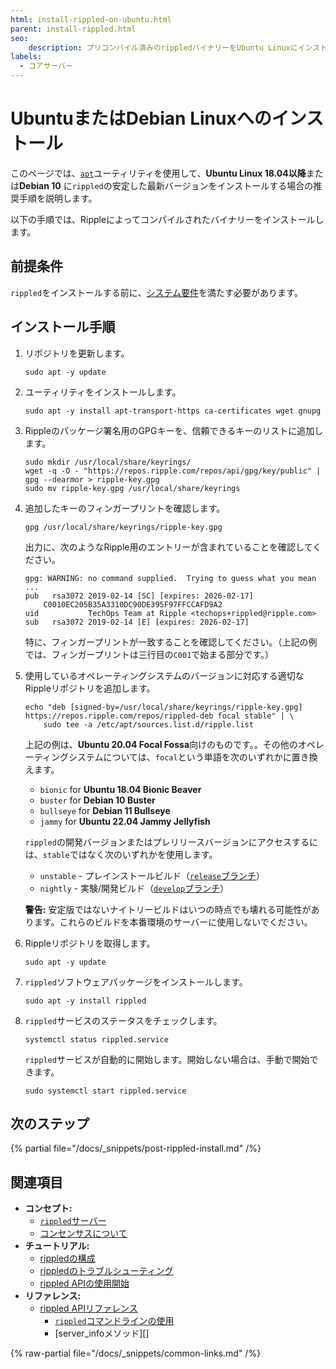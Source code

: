 ```yaml
---
html: install-rippled-on-ubuntu.html
parent: install-rippled.html
seo:
    description: プリコンパイル済みのrippledバイナリーをUbuntu Linuxにインストールします。
labels:
  - コアサーバー
---
```

# UbuntuまたはDebian Linuxへのインストール

このページでは、[`apt`](https://ubuntu.com/server/docs)ユーティリティを使用して、**Ubuntu Linux 18.04以降**または**Debian 10** に`rippled`の安定した最新バージョンをインストールする場合の推奨手順を説明します。

以下の手順では、Rippleによってコンパイルされたバイナリーをインストールします。


## 前提条件

`rippled`をインストールする前に、[システム要件](system-requirements.md)を満たす必要があります。


## インストール手順

1. リポジトリを更新します。

    ```
    sudo apt -y update
    ```

2. ユーティリティをインストールします。

    ```
    sudo apt -y install apt-transport-https ca-certificates wget gnupg
    ```

3. Rippleのパッケージ署名用のGPGキーを、信頼できるキーのリストに追加します。

    ```
    sudo mkdir /usr/local/share/keyrings/
    wget -q -O - "https://repos.ripple.com/repos/api/gpg/key/public" | gpg --dearmor > ripple-key.gpg
    sudo mv ripple-key.gpg /usr/local/share/keyrings
    ```

4. 追加したキーのフィンガープリントを確認します。

    ```
    gpg /usr/local/share/keyrings/ripple-key.gpg
    ```

   出力に、次のようなRipple用のエントリーが含まれていることを確認してください。

    ```
    gpg: WARNING: no command supplied.  Trying to guess what you mean ...
    pub   rsa3072 2019-02-14 [SC] [expires: 2026-02-17]
        C0010EC205B35A3310DC90DE395F97FFCCAFD9A2
    uid           TechOps Team at Ripple <techops+rippled@ripple.com>
    sub   rsa3072 2019-02-14 [E] [expires: 2026-02-17]
    ```

   特に、フィンガープリントが一致することを確認してください。（上記の例では、フィンガープリントは三行目の`C001`で始まる部分です。）

5. 使用しているオペレーティングシステムのバージョンに対応する適切なRippleリポジトリを追加します。

    ```
    echo "deb [signed-by=/usr/local/share/keyrings/ripple-key.gpg] https://repos.ripple.com/repos/rippled-deb focal stable" | \
        sudo tee -a /etc/apt/sources.list.d/ripple.list
    ```

   上記の例は、**Ubuntu 20.04 Focal Fossa**向けのものです。。その他のオペレーティングシステムについては、`focal`という単語を次のいずれかに置き換えます。

    - `bionic` for **Ubuntu 18.04 Bionic Beaver**
    - `buster` for **Debian 10 Buster**
    - `bullseye` for **Debian 11 Bullseye**
    - `jammy` for **Ubuntu 22.04 Jammy Jellyfish**

   `rippled`の開発バージョンまたはプレリリースバージョンにアクセスするには、`stable`ではなく次のいずれかを使用します。

   - `unstable` - プレインストールビルド（[`release`ブランチ](https://github.com/XRPLF/rippled/tree/release)）
   - `nightly` - 実験/開発ビルド（[`develop`ブランチ](https://github.com/XRPLF/rippled/tree/develop)）

   **警告:** 安定版ではないナイトリービルドはいつの時点でも壊れる可能性があります。これらのビルドを本番環境のサーバーに使用しないでください。

6. Rippleリポジトリを取得します。

    ```
    sudo apt -y update
    ```

7. `rippled`ソフトウェアパッケージをインストールします。

    ```
    sudo apt -y install rippled
    ```

8. `rippled`サービスのステータスをチェックします。

    ```
    systemctl status rippled.service
    ```

   `rippled`サービスが自動的に開始します。開始しない場合は、手動で開始できます。

    ```
    sudo systemctl start rippled.service
    ```

## 次のステップ

{% partial file="/docs/_snippets/post-rippled-install.md" /%}



## 関連項目

- **コンセプト:**
    - [`rippled`サーバー](../../concepts/networks-and-servers/index.md)
    - [コンセンサスについて](../../concepts/consensus-protocol/index.md)
- **チュートリアル:**
    - [rippledの構成](../configuration/index.md)
    - [rippledのトラブルシューティング](../troubleshooting/index.md)
    - [rippled APIの使用開始](../../tutorials/http-websocket-apis/get-started.md)
- **リファレンス:**
    - [rippled APIリファレンス](../../references/http-websocket-apis/index.md)
      - [`rippled`コマンドラインの使用](../commandline-usage.md)
      - [server_infoメソッド][]

{% raw-partial file="/docs/_snippets/common-links.md" /%}
